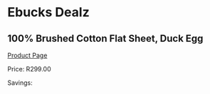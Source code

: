 
# Ebucks Dealz
## 100% Brushed Cotton Flat Sheet, Duck Egg
[Product Page](https://www.ebucks.com/web/shop/productSelected.do?prodId=1136306391&catId=704984344)

Price: R299.00

Savings: 


	